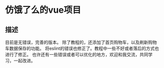 # 仿饿了么的vue项目

## 描述

目前是无错误，完善的版本。
除了教程的，还添加了首页购物车，以及刷新购物车数据保存的功能。
将eslint的错误也修正了。教程中一些不好或者落后的方式也进行了修正。
也许还有一些错误或者可以优化的地方，欢迎和我交流，共同学习，一起改进。

